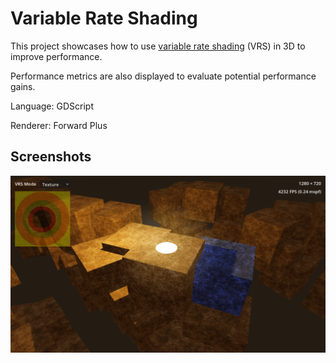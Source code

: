 # Variable Rate Shading

This project showcases how to use
[variable rate shading](https://docs.godotengine.org/en/latest/tutorials/3d/variable_rate_shading.html)
(VRS) in 3D to improve performance.

Performance metrics are also displayed to evaluate potential performance gains.

Language: GDScript

Renderer: Forward Plus

## Screenshots

![Screenshot](screenshots/variable_rate_shading.webp)
